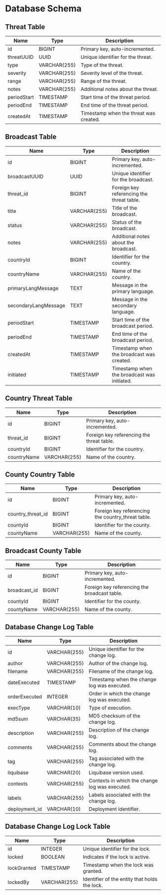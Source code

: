 # Database Schema

## Threat Table

| Name        | Type         | Description                                    |
|-------------|--------------|------------------------------------------------|
| id          | BIGINT       | Primary key, auto-incremented.                 |
| threatUUID  | UUID         | Unique identifier for the threat.              |
| type        | VARCHAR(255) | Type of the threat.                            |
| severity    | VARCHAR(255) | Severity level of the threat.                  |
| range       | VARCHAR(255) | Range of the threat.                           |
| notes       | VARCHAR(255) | Additional notes about the threat.             |
| periodStart | TIMESTAMP    | Start time of the threat period.               |
| periodEnd   | TIMESTAMP    | End time of the threat period.                 |
| createdAt   | TIMESTAMP    | Timestamp when the threat was created.         |

## Broadcast Table

| Name                | Type         | Description                                 |
|---------------------|--------------|---------------------------------------------|
| id                  | BIGINT       | Primary key, auto-incremented.              |
| broadcastUUID       | UUID         | Unique identifier for the broadcast.        |
| threat_id           | BIGINT       | Foreign key referencing the threat table.   |
| title               | VARCHAR(255) | Title of the broadcast.                     |
| status              | VARCHAR(255) | Status of the broadcast.                    |
| notes               | VARCHAR(255) | Additional notes about the broadcast.       |
| countryId           | BIGINT       | Identifier for the country.                 |
| countryName         | VARCHAR(255) | Name of the country.                        |
| primaryLangMessage  | TEXT         | Message in the primary language.            |
| secondaryLangMessage| TEXT         | Message in the secondary language.          |
| periodStart         | TIMESTAMP    | Start time of the broadcast period.         |
| periodEnd           | TIMESTAMP    | End time of the broadcast period.           |
| createdAt           | TIMESTAMP    | Timestamp when the broadcast was created.   |
| initiated           | TIMESTAMP    | Timestamp when the broadcast was initiated. |

## Country Threat Table

| Name          | Type         | Description                                    |
|---------------|--------------|------------------------------------------------|
| id            | BIGINT       | Primary key, auto-incremented.                 |
| threat_id     | BIGINT       | Foreign key referencing the threat table.      |
| countryId     | BIGINT       | Identifier for the country.                    |
| countryName   | VARCHAR(255) | Name of the country.                           |

## County Country Table

| Name              | Type         | Description                                    |
|-------------------|--------------|------------------------------------------------|
| id                | BIGINT       | Primary key, auto-incremented.                 |
| country_threat_id | BIGINT       | Foreign key referencing the country_threat table. |
| countyId          | BIGINT       | Identifier for the county.                     |
| countyName        | VARCHAR(255) | Name of the county.                            |

## Broadcast County Table

| Name          | Type         | Description                                    |
|---------------|--------------|------------------------------------------------|
| id            | BIGINT       | Primary key, auto-incremented.                 |
| broadcast_id  | BIGINT       | Foreign key referencing the broadcast table.   |
| countyId      | BIGINT       | Identifier for the county.                     |
| countyName    | VARCHAR(255) | Name of the county.                            |

## Database Change Log Table

| Name          | Type         | Description                                    |
|---------------|--------------|------------------------------------------------|
| id            | VARCHAR(255) | Unique identifier for the change log.          |
| author        | VARCHAR(255) | Author of the change log.                      |
| filename      | VARCHAR(255) | Filename of the change log.                    |
| dateExecuted  | TIMESTAMP    | Timestamp when the change log was executed.    |
| orderExecuted | INTEGER      | Order in which the change log was executed.    |
| execType      | VARCHAR(10)  | Type of execution.                             |
| md5sum        | VARCHAR(35)  | MD5 checksum of the change log.                |
| description   | VARCHAR(255) | Description of the change log.                 |
| comments      | VARCHAR(255) | Comments about the change log.                 |
| tag           | VARCHAR(255) | Tag associated with the change log.            |
| liquibase     | VARCHAR(20)  | Liquibase version used.                        |
| contexts      | VARCHAR(255) | Contexts in which the change log was executed. |
| labels        | VARCHAR(255) | Labels associated with the change log.         |
| deployment_id | VARCHAR(10)  | Deployment identifier.                         |

## Database Change Log Lock Table

| Name        | Type         | Description                                    |
|-------------|--------------|------------------------------------------------|
| id          | INTEGER      | Unique identifier for the lock.                |
| locked      | BOOLEAN      | Indicates if the lock is active.               |
| lockGranted | TIMESTAMP    | Timestamp when the lock was granted.           |
| lockedBy    | VARCHAR(255) | Identifier of the entity that holds the lock.  |